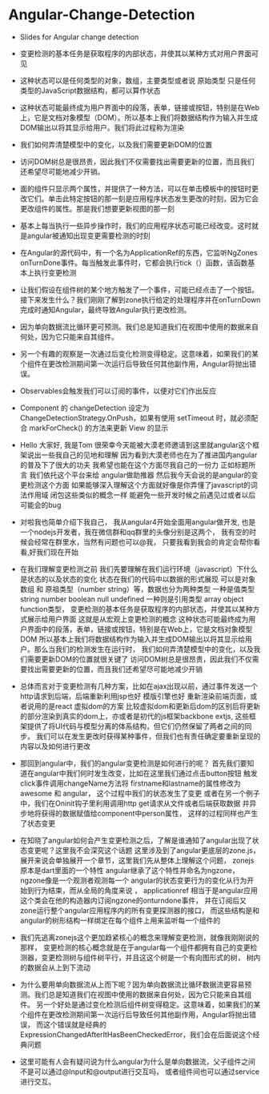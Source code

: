 # Angular-Change-Detection
- Slides for Angular change detection
- 变更检测的基本任务是获取程序的内部状态，并使其以某种方式对用户界面可见
- 这种状态可以是任何类型的对象，数组，主要类型或者说 原始类型 只是任何类型的JavaScript数据结构，都可以算作状态
- 这种状态可能最终成为用户界面中的段落，表单，链接或按钮，特别是在Web上，它是文档对象模型（DOM）。所以基本上我们将数据结构作为输入并生成DOM输出以将其显示给用户。我们将此过程称为渲染
- 我们如何弄清楚模型中的变化，以及我们需要更新DOM的位置
- 访问DOM树总是很昂贵，因此我们不仅需要找出需要更新的位置，而且我们还希望尽可能地减少开销。
- 面的组件只显示两个属性，并提供了一种方法，可以在单击模板中的按钮时更改它们。单击此特定按钮的那一刻是应用程序状态发生更改的时刻，因为它会更改组件的属性。那是我们想要更新视图的那一刻
- 基本上每当执行一些异步操作时，我们的应用程序状态可能已经改变。这时就是angular被通知出现变更需要检测的时刻
- 在Angular的源代码中，有一个名为ApplicationRef的东西，它监听NgZones onTurnDone事件。每当触发此事件时，它都会执行tick（）函数，该函数基本上执行变更检测
- 让我们假设在组件树的某个地方触发了一个事件，可能已经点击了一个按钮。接下来发生什么？我们刚刚了解到zone执行给定的处理程序并在onTurnDown完成时通知Angular，最终导致Angular执行更改检测。
- 因为单向数据流比循环更可预测。我们总是知道我们在视图中使用的数据来自何处，因为它只能来自其组件。
- 另一个有趣的观察是一次通过后变化检测变得稳定。这意味着，如果我们的某个组件在更改检测期间第一次运行后导致任何其他副作用，Angular将抛出错误。
- Observables会触发我们可以订阅的事件，以便对它们作出反应
- Component 的 changeDetection 设定为 ChangeDetectionStrategy.OnPush，如果有使用 setTimeout 时，就必须配合 markForCheck() 的方法来更新 View 的显示

- Hello 大家好, 我是Tom 很荣幸今天能被大漠老师邀请到这里就angular这个框架说出一些我自己的见地和理解
因为看到大漠老师也在为了推进国内angular的普及下了很大的功夫 我希望也能在这个方面尽我自己的一份力
正如标题所言 我们依托这个平台来给 angular做助推器 然后我今天会说的是angular的变更检测这个方面 
如果能够深入理解这个方面就好像是你弄懂了javascript的词法作用域 闭包这些类似的概念一样 
能避免一些开发时候之前遇见过或者以后可能会的bug 
- 对啦我也简单介绍下我自己， 我从angular4开始全面用angular做开发,
也是一个nodejs开发者，我在微信群和qq群里的头像分别是这两个，
我有空的时候会经常在群里水，当然有问题也可以@我， 只要我看到我会的肯定会帮你看看,好我们现在开始
- 在我们理解变更检测之前 我们先要理解在我们运行环境（javascript）下什么是状态的以及状态的变化
状态在我们的代码中以数据的形式展现 可以是对象 数组 和 原祖类型（number string）等，数据也分为两种类型
一种是值类型string number boolean null undefined 一种则是引用类型 array object function类型，
变更检测的基本任务是获取程序的内部状态，并使其以某种方式展示给用户界面 这就是从宏观上变更检测的概念
这种状态可能最终成为用户界面中的段落，表单，链接或按钮，特别是在Web上，它是文档对象模型DOM
所以基本上我们将数据结构作为输入并生成DOM输出以将其显示给用户。那么当我们的检测发生在运行时，
我们如何弄清楚模型中的变化，以及我们需要更新DOM的位置就很关键了
访问DOM树总是很昂贵，因此我们不仅需要找出需要更新的位置，而且我们还希望尽可能地减少开销
- 总体而言对于变更检测有几种方案，比如在ajax出现以前，通过事件发送一个http请求到后端，后端重新利用jsp也好
 模版引擎也好 重新渲染前端页面，或者说用的是react 虚拟dom的方案 
 比较虚拟dom和更新后dom的区别后将更新的部分渲染到真实的dom上，亦或者是初代的js框架backbone extjs,
 这些框架提供了将UI代码与模型分离的体系结构，但它们仍然保留了两者之间的同步。
 我们可以在发生更改时获得某种事件，但我们也有责任确定要重新呈现的内容以及如何进行更改
 - 那回到angular中，我们的angular变更检测是如何进行的呢？
首先我们要知道在angular中我们何时发生改变，比如在这里我们通过点击button按钮 
触发click事件调用changeName方法将 firstname和lastname的属性修改为awesome 和 angular，
这个过程中我们的状态发生了变更
或者在另一个例子中，我们在Oninit钩子里利用调用http get请求从文件或者后端获取数据 
并异步地将获得的数据赋值给component中person属性， 这样的过程同样也产生了状态变更
- 在知晓了angular如何会产生变更检测之后，了解是谁通知了angular出现了状态变更呢？这里我不会深究这个话题
这里涉及到了angular更底层的zone.js，展开来说会单独展开一个章节，这里我们先从整体上理解这个问题，
zonejs原本是dart里面的一个特性 angular继承了这个特性并命名为ngzone， ngzone像是一个观测者观测每一个
angular的状态变更行为的变化从行为开始到行为结束，而从全局的角度来说 ， 
applicationref 相当于是angular应用这个类会在他的构造器内订阅ngzone的onturndone事件，
并在订阅后又zone运行整个angular应用程序内的所有变更探测器的接口，
而这些结构是和angular的树形结构一样绑定在每个组件上用来监听每一个组件的
- 我们先逃离zonejs这个更加趋紧核心的概念来理解变更检测，就像我刚刚说的那样，
 变更检测的核心概念就是在于angular每一个组件都拥有自己的变更检测器，变更检测树与组件树平行，并且这这个树是一个有向图形式的树，
 树内的数据会从上到下流动
 - 为什么要用单向数据流从上而下呢？因为单向数据流比循环数据流更容易预测。我们总是知道我们在视图中使用的数据来自何处，因为它只能来自其组件。
 另一个好处是通过变化检测后组件树变得稳定。这意味着，如果我们的某个组件在更改检测期间第一次运行后导致任何其他副作用，Angular将抛出错误，
 而这个错误就是经典的ExpressionChangedAfterItHasBeenCheckedError，我们会在后面说这个经典问题
- 这里可能有人会有疑问说为什么angular为什么是单向数据流，父子组件之间不是可以通过@Input和@output进行交互吗，
或者组件间也可以通过service进行交互。
 
 
 
